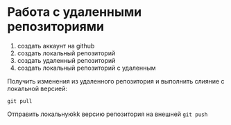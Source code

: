 # Работа с удаленными репозиториями
1. создать аккаунт на github
2. создать локальный репозиторий
3. создать удаленный репозиторий 
4. создать локальный репозиторий с удаленным

Получить изменения из удаленного репозитория и выполнить слияние с локальной версией:
```
git pull
```

Отправить локальнуюkk версию репозитория на внешней `git push`
